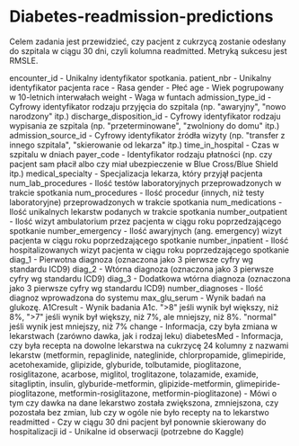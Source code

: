 # Diabetes-readmission-predictions
 Celem zadania jest przewidzieć, czy pacjent z cukrzycą zostanie odesłany do szpitala w ciągu 30 dni, czyli kolumna readmitted.  Metryką sukcesu jest RMSLE.



encounter_id - Unikalny identyfikator spotkania.
patient_nbr - Unikalny identyfikator pacjenta
race - Rasa
gender - Płeć
age - Wiek pogrupowany w 10-letnich interwałach
weight - Waga w funtach
admission_type_id - Cyfrowy identyfikator rodzaju przyjęcia do szpitala (np. "awaryjny", "nowo narodzony" itp.)
discharge_disposition_id - Cyfrowy identyfikator rodzaju wypisania ze szpitala (np. "przeterminowane", "zwolniony do domu" itp.)
admission_source_id - Cyfrowy identyfikator źródła wizyty (np. "transfer z innego szpitala", "skierowanie od lekarza" itp.)
time_in_hospital - Czas w szpitalu w dniach
payer_code - Identyfikator rodzaju płatności (np. czy pacjent sam płacił albo czy miał ubezpieczenie w Blue Cross/Blue Shield itp.)
medical_specialty - Specjalizacja lekarza, który przyjął pacjenta
num_lab_procedures - Ilość testów laboratoryjnych przeprowadzonych w trakcie spotkania
num_procedures - Ilość procedur (innych, niż testy laboratoryjne) przeprowadzonych w trakcie spotkania
num_medications - Ilość unikalnych lekarstw podanych w trakcie spotkania
number_outpatient - Ilość wizyt ambulatorium przez pacjenta w ciągu roku poprzedzającego spotkanie
number_emergency - Ilość awaryjnych (ang. emergency) wizyt pacjenta w ciągu roku poprzedzającego spotkanie
number_inpatient - Ilość hospitalizowanych wizyt pacjenta w ciągu roku poprzedzającego spotkanie
diag_1 - Pierwotna diagnoza (oznaczona jako 3 pierwsze cyfry wg standardu ICD9)
diag_2 - Wtórna diagnoza (oznaczona jako 3 pierwsze cyfry wg standardu ICD9)
diag_3 - Dodatkowa wtórna diagnoza (oznaczona jako 3 pierwsze cyfry wg standardu ICD9)
number_diagnoses - Ilość diagnoz wprowadzona do systemu
max_glu_serum - Wynik badań na glukozę.
A1Cresult - Wynik badania A1c. ">8" jeśli wynik był większy, niż 8%, ">7" jeśli wynik był większy, niż 7%, ale mniejszy, niż 8%. "normal" jeśli wynik jest mniejszy, niż 7%
change - Informacja, czy była zmiana w lekarstwach (zarówno dawka, jak i rodzaj leku)
diabetesMed - Informacja, czy była recepta na dowolne lekarstwa na cukrzycę
24 kolumny z nazwami lekarstw (metformin, repaglinide, nateglinide, chlorpropamide, glimepiride, acetohexamide, glipizide, glyburide, tolbutamide, pioglitazone, rosiglitazone, acarbose, miglitol, troglitazone, tolazamide, examide, sitagliptin, insulin, glyburide-metformin, glipizide-metformin, glimepiride-pioglitazone, metformin-rosiglitazone, metformin-pioglitazone) - Mówi o tym czy dawka na dane lekarstwo została zwiększona, zmniejszona, czy pozostała bez zmian, lub czy w ogóle nie było recepty na to lekarstwo
readmitted - Czy w ciągu 30 dni pacjent był ponownie skierowany do hospitalizacji
id - Unikalne id obserwacji (potrzebne do Kaggle)
